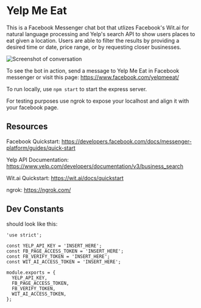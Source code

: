 # Yelp Me Eat

This is a Facebook Messenger chat bot that utlizes Facebook's Wit.ai for natural language processing and Yelp's search API to show users places to eat given a location. Users are able to filter the results by providing a desired time or date, price range, or by requesting closer businesses.

![Screenshot of conversation](https://imgur.com/a/dsMBYOv)

To see the bot in action, send a message to Yelp Me Eat in Facebook messenger or visit this page: https://www.facebook.com/yelpmeeat/

To run locally, use `npm start` to start the express server.

For testing purposes use ngrok to expose your localhost and align it with your facebook page.

## Resources
Facebook Quickstart: https://developers.facebook.com/docs/messenger-platform/guides/quick-start

Yelp API Documentation: https://www.yelp.com/developers/documentation/v3/business_search

Wit.ai Quickstart: https://wit.ai/docs/quickstart

ngrok: https://ngrok.com/

## Dev Constants
should look like this:
```
'use strict';

const YELP_API_KEY = 'INSERT_HERE';
const FB_PAGE_ACCESS_TOKEN = 'INSERT_HERE';
const FB_VERIFY_TOKEN = 'INSERT_HERE';
const WIT_AI_ACCESS_TOKEN = 'INSERT_HERE';

module.exports = {
  YELP_API_KEY,
  FB_PAGE_ACCESS_TOKEN,
  FB_VERIFY_TOKEN,
  WIT_AI_ACCESS_TOKEN,
};
```
